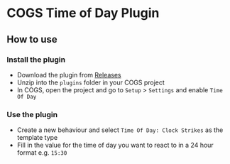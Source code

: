 # COGS Time of Day Plugin

## How to use

### Install the plugin

- Download the plugin from [Releases](https://github.com/clockwork-dog/cogs-plugin-time-of-day/releases/latest)
- Unzip into the `plugins` folder in your COGS project
- In COGS, open the project and go to `Setup` > `Settings` and enable `Time Of Day`

### Use the plugin

- Create a new behaviour and select `Time Of Day: Clock Strikes` as the template type
- Fill in the value for the time of day you want to react to in a 24 hour format e.g. `15:30`
